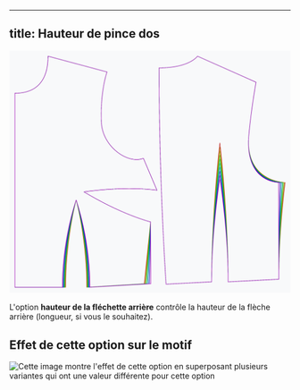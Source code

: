 ***

## title: Hauteur de pince dos

![L'effet de l'option de hauteur de la jauge arrière sur le motif](sample.png)

L'option **hauteur de la fléchette arrière** contrôle la hauteur de la flèche arrière (longueur, si vous le souhaitez).

## Effet de cette option sur le motif

![Cette image montre l'effet de cette option en superposant plusieurs variantes qui ont une valeur différente pour cette option](bella\_backdartheight\_sample.svg "Effet de cette option sur le motif")
